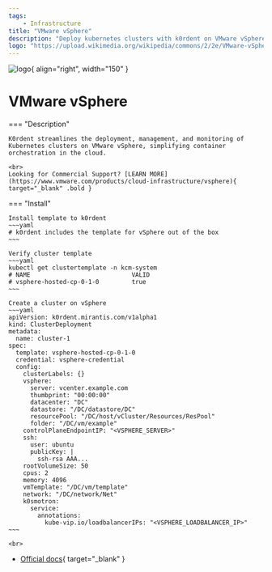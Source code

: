 ```yaml
---
tags:
    - Infrastructure
title: "VMware vSphere"
description: "Deploy kubernetes clusters with k0rdent on VMware vSphere infrastructure."
logo: "https://upload.wikimedia.org/wikipedia/commons/2/2e/VMware-vSphere-7.jpg"
---
```

![logo](https://upload.wikimedia.org/wikipedia/commons/2/2e/VMware-vSphere-7.jpg){ align="right", width="150" }
# VMware vSphere

=== "Description"

    K0rdent streamlines the deployment, management, and monitoring of Kubernetes clusters on VMware vSphere, simplifying container orchestration in the cloud.

    <br>
    Looking for Commercial Support? [LEARN MORE](https://www.vmware.com/products/cloud-infrastructure/vsphere){ target="_blank" .bold }
    

=== "Install"

    Install template to k0rdent
    ~~~yaml
    # k0rdent includes the template for vSphere out of the box
    ~~~
    
    Verify cluster template
    ~~~yaml
    kubectl get clustertemplate -n kcm-system
    # NAME                            VALID
    # vsphere-hosted-cp-0-1-0         true
    ~~~

    Create a cluster on vSphere
    ~~~yaml
    apiVersion: k0rdent.mirantis.com/v1alpha1
    kind: ClusterDeployment
    metadata:
      name: cluster-1
    spec:
      template: vsphere-hosted-cp-0-1-0
      credential: vsphere-credential
      config:
        clusterLabels: {}
        vsphere:
          server: vcenter.example.com
          thumbprint: "00:00:00"
          datacenter: "DC"
          datastore: "/DC/datastore/DC"
          resourcePool: "/DC/host/vCluster/Resources/ResPool"
          folder: "/DC/vm/example"
        controlPlaneEndpointIP: "<VSPHERE_SERVER>"
        ssh:
          user: ubuntu
          publicKey: |
            ssh-rsa AAA...
        rootVolumeSize: 50
        cpus: 2
        memory: 4096
        vmTemplate: "/DC/vm/template"
        network: "/DC/network/Net"
        k0smotron:
          service:
            annotations:
              kube-vip.io/loadbalancerIPs: "<VSPHERE_LOADBALANCER_IP>"
    ~~~

    <br>
- [Official docs](https://docs.k0rdent.io/latest/template-vsphere/){ target="_blank" }